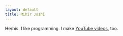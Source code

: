 ```yaml
---
layout: default
title: Mihir Joshi
---
```


He/his. I like programming. I make [YouTube videos](https://www.youtube.com/mformotivation), too.
